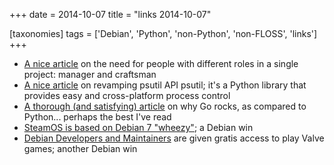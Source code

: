 +++
date = 2014-10-07
title = "links 2014-10-07"

[taxonomies]
tags = ['Debian', 'Python', 'non-Python', 'non-FLOSS', 'links']
+++

-   [A nice article] on the need for people with different roles in a
    single project: manager and craftsman
-   [A nice article][1] on revamping psutil API psutil; it's a Python
    library that provides easy and cross-platform process control
-   [A thorough (and satisfying) article] on why Go rocks, as compared
    to Python... perhaps the best I've read
-   [SteamOS is based on Debian 7 "wheezy"]; a Debian win
-   [Debian Developers and Maintainers] are given gratis access to play
    Valve games; another Debian win

  [A nice article]: http://www.enricozini.org/2014/debian/on-responsibilities
  [1]: http://grodola.blogspot.com/2014/01/psutil-20-porting.html
  [A thorough (and satisfying) article]: https://www.spacemonkey.com/blog/posts/go-space-monkey
  [SteamOS is based on Debian 7 "wheezy"]: http://richardhartmann.de/blog/posts/2013/12/14-SteamOS
  [Debian Developers and Maintainers]: https://lists.debian.org/debian-devel-announce/2014/01/msg00006.html
